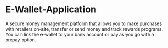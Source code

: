 # E-Wallet-Application
A secure money management  platform that allows you to make purchases with retailers on-site, transfer or send money and track rewards programs. You can link the e-wallet to your bank account or pay as you go with a prepay option.
